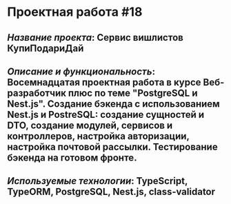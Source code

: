# Проектная работа #18

## *Название проекта*: Сервис вишлистов КупиПодариДай

## *Описание и функциональность*: Восемнадцатая проектная работа в курсе Веб-разработчик плюс по теме __"PostgreSQL и Nest.js"__. Создание бэкенда с использованием Nest.js и PostreSQL: создание сущностей и DTO, создание модулей, сервисов и контроллеров, настройка авторизации, настройка почтовой рассылки. Тестирование бэкенда на готовом фронте.
## *Используемые технологии*: TypeScript, TypeORM, PostgreSQL, Nest.js, class-validator

